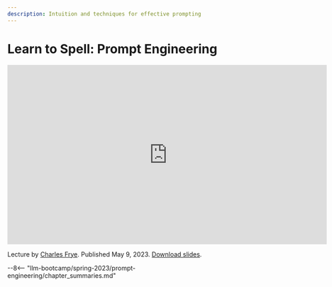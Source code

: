 ```yaml
---
description: Intuition and techniques for effective prompting
---
```


# Learn to Spell: Prompt Engineering

<div align="center">
<iframe width="720" height="405" src="https://www.youtube-nocookie.com/embed/JnBHR_yL2w8?list=PL1T8fO7ArWleyIqOy37OVXsP4hFXymdOZ" title="YouTube video player" frameborder="0" allow="accelerometer; autoplay; clipboard-write; encrypted-media; gyroscope; picture-in-picture" allowfullscreen></iframe>
</div>

Lecture by [Charles Frye](https://twitter.com/charles_irl).
Published May 9, 2023.
[Download slides](https://fsdl.me/2023-llmbc-slides-03).

--8<-- "llm-bootcamp/spring-2023/prompt-engineering/chapter_summaries.md"
